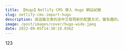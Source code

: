 ```yaml
---
title: 【Hugo】Netlify CMS 導入 Hugo 網站紀錄
slug: netlify-cms-import-hugo
description: 寫這篇文章的途中又發現新的配置方式，蠻有趣的。
image: /post/images/cover/hugo-wide.jpeg
date: 2022-09-05T14:30:19.036Z
---
```

1﻿23
